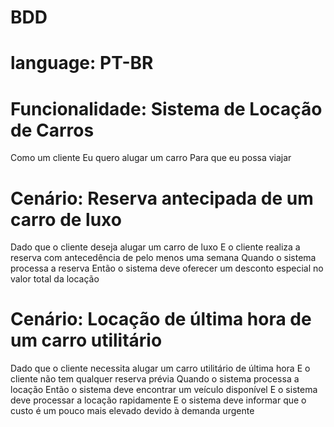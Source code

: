 # BDD

# language: PT-BR

# Funcionalidade: Sistema de Locação de Carros
  Como um cliente
  Eu quero alugar um carro
  Para que eu possa viajar

# Cenário: Reserva antecipada de um carro de luxo
  Dado que o cliente deseja alugar um carro de luxo
  E o cliente realiza a reserva com antecedência de pelo menos uma semana
  Quando o sistema processa a reserva
  Então o sistema deve oferecer um desconto especial no valor total da locação

# Cenário: Locação de última hora de um carro utilitário
  Dado que o cliente necessita alugar um carro utilitário de última hora
  E o cliente não tem qualquer reserva prévia
  Quando o sistema processa a locação
  Então o sistema deve encontrar um veículo disponível
  E o sistema deve processar a locação rapidamente
  E o sistema deve informar que o custo é um pouco mais elevado devido à demanda urgente
